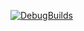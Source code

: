 [![DebugBuilds](https://github.com/LE2B08/GE3/actions/workflows/Debugbuild.yml/badge.svg)](https://github.com/LE2B08/GE3/actions/workflows/Debugbuild.yml)
